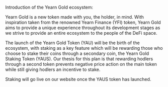 Introduction of the Yearn Gold ecosystem:

Yearn Gold is a new token made with you, the holder, in mind. With inspiration taken
from the renowned Yearn Finance (YFI) token, Yearn Gold aims to provide a unique
experience throughout its development stages as we strive to provide an entire
ecosystem to the people of the DeFi space.

The launch of the Yearn Gold Token (YAU) will be the birth of the ecosystem, with
staking as a key feature which will be rewarding those who choose to stake their coins
through a secondary coin, the Yearn Gold Staking Token (YAUS). Our thesis for this
plan is that rewarding hodlers through a second token prevents negative price action on
the main token while still giving hodlers an incentive to stake.

Staking will go live on our website once the YAUS token has launched.
